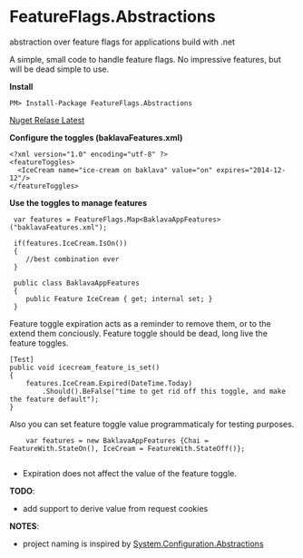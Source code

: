 FeatureFlags.Abstractions
=========================

abstraction over feature flags for applications build with .net

A simple, small code to handle feature flags. No impressive features, but will be dead simple to use.


__Install__

````
PM> Install-Package FeatureFlags.Abstractions
````

[Nuget Relase Latest](https://www.nuget.org/packages/FeatureFlags.Abstractions)


__Configure the toggles (baklavaFeatures.xml)__

````
<?xml version="1.0" encoding="utf-8" ?>
<featureToggles>
  <IceCream name="ice-cream on baklava" value="on" expires="2014-12-12"/>
</featureToggles>

````
__Use the toggles to manage features__
````
 var features = FeatureFlags.Map<BaklavaAppFeatures>("baklavaFeatures.xml");
 
 if(features.IceCream.IsOn())
 {
    //best combination ever
 }
 
 public class BaklavaAppFeatures
 {
    public Feature IceCream { get; internal set; }
 }
````

Feature toggle expiration acts as a reminder to remove them, or to the extend them conciously. Feature toggle should be dead, long live the feature toggles.

````
[Test]
public void icecream_feature_is_set()
{
    features.IceCream.Expired(DateTime.Today)
    	.Should().BeFalse("time to get rid off this toggle, and make the feature default");
}
````

Also you can set feature toggle value programmaticaly for testing purposes.

````    
    var features = new BaklavaAppFeatures {Chai = FeatureWith.StateOn(), IceCream = FeatureWith.StateOff()};
	
````

* Expiration does not affect the value of the feature toggle.

__TODO__:

* add support to derive value from request cookies

__NOTES__:

* project naming is inspired by [System.Configuration.Abstractions](https://github.com/davidwhitney/System.Configuration.Abstractions)
